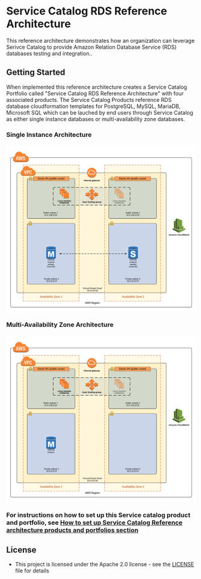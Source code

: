 # Service Catalog RDS Reference Architecture

This reference architecture demonstrates how an organization can leverage Serivce Catalog to provide Amazon Relation Database Service (RDS) databases testing and integration..  

## Getting Started

When implemented this reference architecture creates a Service Catalog Portfolio called "Service Catalog RDS Reference Architecture" with four associated products.  The Service Catalog Products reference RDS database cloudformation templates for PostgreSQL, MySQL, MariaDB, Microsoft SQL which can be lauched by end users through Service Catalog as either single instance databases or multi-availability zone databases.

### Single Instance Architecture

![sc-rds-ra-architecture-single-instance.png](sc-rds-ra-architecture-multi-az.png)


### Multi-Availability Zone Architecture

![sc-rds-ra-architecture-multi-az.png](sc-rds-ra-architecture-single-instance.png)

### For instructions on how to set up this Service catalog product and portfolio, see [How to set up Service Catalog Reference architecture products and portfolios section](https://github.com/aws-samples/aws-service-catalog-reference-architectures)

## License

* This project is licensed under the Apache 2.0 license - see the [LICENSE](LICENSE) file for details

 

